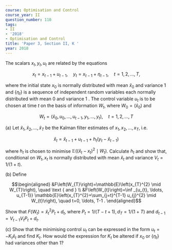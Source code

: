```yaml
---
course: Optimisation and Control
course_year: II
question_number: 110
tags:
- II
- '2018'
- Optimisation and Control
title: 'Paper 3, Section II, K '
year: 2018
---
```




The scalars $x_{t}, y_{t}, u_{t}$ are related by the equations

$$x_{t}=x_{t-1}+u_{t-1}, \quad y_{t}=x_{t-1}+\eta_{t-1}, \quad t=1,2, \ldots, T,$$

where the initial state $x_{0}$ is normally distributed with mean $\hat{x}_{0}$ and variance 1 and $\left\{\eta_{t}\right\}$ is a sequence of independent random variables each normally distributed with mean 0 and variance 1 . The control variable $u_{t}$ is to be chosen at time $t$ on the basis of information $W_{t}$, where $W_{0}=\left(\hat{x}_{0}\right)$ and

$$W_{t}=\left(\hat{x}_{0}, u_{0}, \ldots, u_{t-1}, y_{1}, \ldots, y_{t}\right), \quad t=1,2, \ldots, T$$

(a) Let $\hat{x}_{1}, \hat{x}_{2}, \ldots, \hat{x}_{T}$ be the Kalman filter estimates of $x_{1}, x_{2}, \ldots, x_{T}$, i.e.

$$\hat{x}_{t}=\hat{x}_{t-1}+u_{t-1}+h_{t}\left(y_{t}-\hat{x}_{t-1}\right)$$

where $h_{t}$ is chosen to minimise $\mathbb{E}\left(\left(\hat{x}_{t}-x_{t}\right)^{2} \mid W_{t}\right)$. Calculate $h_{t}$ and show that, conditional on $W_{t}, x_{t}$ is normally distributed with mean $\hat{x}_{t}$ and variance $V_{t}=1 /(1+t)$.

(b) Define

$$\begin{aligned}
&F\left(W_{T}\right)=\mathbb{E}\left(x_{T}^{2} \mid W_{T}\right), \quad \text { and } \\
&F\left(W_{t}\right)=\inf _{u_{t}, \ldots, u_{T-1}} \mathbb{E}\left(x_{T}^{2}+\sum_{j=t}^{T-1} u_{j}^{2} \mid W_{t}\right), \quad t=0, \ldots, T-1 .
\end{aligned}$$

Show that $F\left(W_{t}\right)=\hat{x}_{t}^{2} P_{t}+d_{t}$, where $P_{t}=1 /(T-t+1), d_{T}=1 /(1+T)$ and $d_{t-1}=V_{t-1} V_{t} P_{t}+d_{t}$.

(c) Show that the minimising control $u_{t}$ can be expressed in the form $u_{t}=-K_{t} \hat{x}_{t}$ and find $K_{t}$. How would the expression for $K_{t}$ be altered if $x_{0}$ or $\left\{\eta_{t}\right\}$ had variances other than 1?